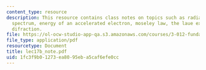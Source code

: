 ```yaml
---
content_type: resource
description: This resource contains class notes on topics such as radiation, electromagnetic
  spectrum, energy of an accelerated electron, moseley law, the laue experiment, and
  difraction.
file: https://ol-ocw-studio-app-qa.s3.amazonaws.com/courses/3-012-fundamentals-of-materials-science-fall-2005/1fc3f9b01273ea8095eba5caf6efe0cc_lec17b_note.pdf
file_type: application/pdf
resourcetype: Document
title: lec17b_note.pdf
uid: 1fc3f9b0-1273-ea80-95eb-a5caf6efe0cc
---
```

